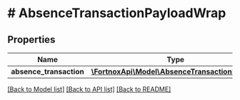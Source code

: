 # # AbsenceTransactionPayloadWrap

## Properties

Name | Type | Description | Notes
------------ | ------------- | ------------- | -------------
**absence_transaction** | [**\FortnoxApi\Model\AbsenceTransactionPayload**](AbsenceTransactionPayload.md) |  | [optional]

[[Back to Model list]](../../README.md#models) [[Back to API list]](../../README.md#endpoints) [[Back to README]](../../README.md)
